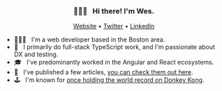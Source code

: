 <h3 align="center">🙋🏻‍♂️ &nbsp; Hi there! I'm Wes.</h3>
<p align="center">
  <a href="https://wescopeland.dev">Website</a> •
  <a href="https://twitter.com/wescopeland_">Twitter</a> •
  <a href="https://linkedin.com/in/wescopeland">LinkedIn</a>
</p>

- 👨🏻‍💻 &nbsp; I'm a web developer based in the Boston area.
- 🚀 &nbsp; I primarily do full-stack TypeScript work, and I'm passionate about DX and testing.
- 🎓 &nbsp; I've predominantly worked in the Angular and React ecosystems.
- 📝 &nbsp; I've published a few articles, [you can check them out here](https://dev.to/wescopeland).
- 🕹 &nbsp; I'm known for [once holding the world record on Donkey Kong](https://arstechnica.com/gaming/2016/05/is-this-the-worlds-first-perfect-game-of-donkey-kong/).
